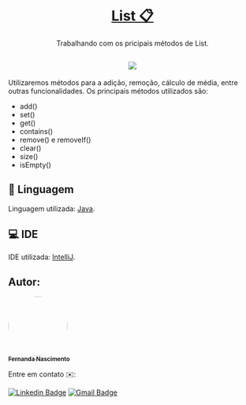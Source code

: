 <h1 align="center">
    <a href="https://pt-br.reactjs.org/">List 📋</a>
</h1>
<p align="center">Trabalhando com os pricipais métodos de List.</p>

<h2 align="center">
<img src="https://img.shields.io/static/v1?label=Status:&message=Completo ✅&color=32CD32&style=for-the-badge&logo=ghost"/>
</h2>

Utilizaremos métodos para a adição, remoção, cálculo de média, entre outras funcionalidades.
Os principais métodos utilizados são:
- add()
- set()
- get()
- contains()
- remove() e removeIf()
- clear()
- size()
- isEmpty()


## 📖 Linguagem
 
Linguagem utilizada: [Java](https://www.java.com/).

## 💻 IDE

IDE utilizada: [IntelliJ](https://www.jetbrains.com/pt-br/idea/).

## Autor:

<a href="https://github.com/Fernanda1701">
 <img style="border-radius: 50%;" src="https://avatars.githubusercontent.com/Fernanda1701" width="120px;" alt=""/>
 <br />
 <sub><b>Fernanda Nascimento</b></sub></a> <a href="https://github.com/Fernanda1701"></a>

Entre em contato ✉️:

[![Linkedin Badge](https://img.shields.io/badge/-Fernanda-blue??style=plastic&logo=Linkedin&logoColor=white&link=https://www.linkedin.com/in/fnasci/)](https://www.linkedin.com/in/fnasci/)
[![Gmail Badge](https://img.shields.io/badge/-fnasci.1701@gmail.com-c14438?style=plastic&logo=Gmail&logoColor=white&link=mailto:fnasci.1701@gmail.com)](mailto:fnasci.1701@gmail.com)
